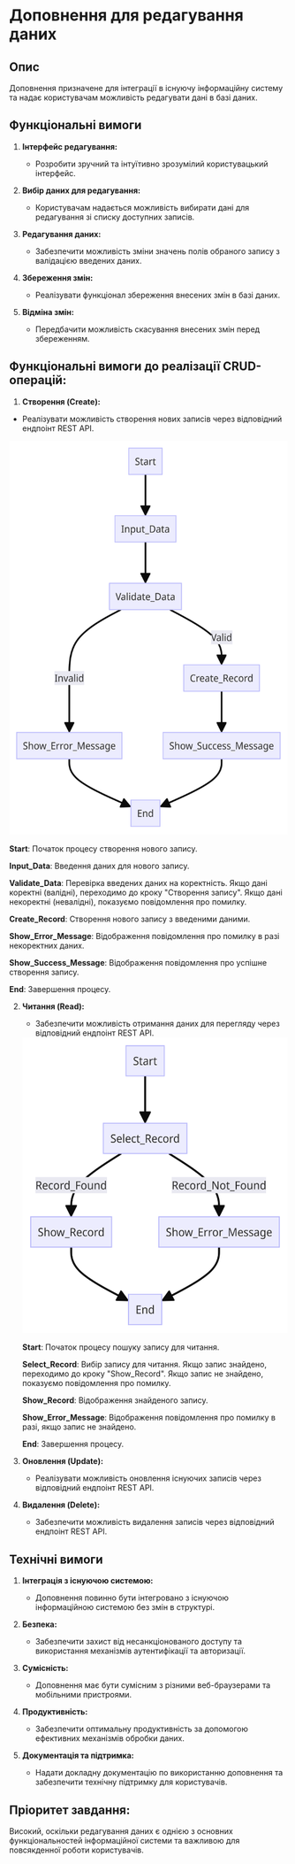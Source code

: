 # Доповнення для редагування даних

## Опис
Доповнення призначене для інтеграції в існуючу інформаційну систему та надає користувачам можливість редагувати дані в базі даних.

## Функціональні вимоги
1. **Інтерфейс редагування:**
   - Розробити зручний та інтуїтивно зрозумілий користувацький інтерфейс.

2. **Вибір даних для редагування:**
   - Користувачам надається можливість вибирати дані для редагування зі списку доступних записів.

3. **Редагування даних:**
   - Забезпечити можливість зміни значень полів обраного запису з валідацією введених даних.

4. **Збереження змін:**
   - Реалізувати функціонал збереження внесених змін в базі даних.

5. **Відміна змін:**
   - Передбачити можливість скасування внесених змін перед збереженням.

## Функціональні вимоги до реалізації CRUD-операцій:
1. **Створення (Create):**
 - Реалізувати можливість створення нових записів через відповідний ендпоінт REST API.
 <img src = "png/BPMN-модель для операції Створення (Create).png">
 
   **Start**: Початок процесу створення нового запису.

   **Input_Data**: Введення даних для нового запису.

   **Validate_Data**: Перевірка введених даних на коректність.
     Якщо дані коректні (валідні), переходимо до кроку "Створення запису".
     Якщо дані некоректні (невалідні), показуємо повідомлення про помилку.

   **Create_Record**: Створення нового запису з введеними даними.
 
   **Show_Error_Message**: Відображення повідомлення про помилку в разі некоректних даних.
 
   **Show_Success_Message**: Відображення повідомлення про успішне створення запису.
 
   **End**: Завершення процесу.


2. **Читання (Read):**
   - Забезпечити можливість отримання даних для перегляду через відповідний ендпоінт REST API.
   <img src = "png/BPMN-модель для операції Читання (Read).png">

   **Start**: Початок процесу пошуку запису для читання.
   
   **Select_Record**: Вибір запису для читання.
     Якщо запис знайдено, переходимо до кроку "Show_Record".
     Якщо запис не знайдено, показуємо повідомлення про помилку.
   
   **Show_Record**: Відображення знайденого запису.
   
   **Show_Error_Message**: Відображення повідомлення про помилку в разі, якщо запис не знайдено.
   
   **End**: Завершення процесу.

4. **Оновлення (Update):**
   - Реалізувати можливість оновлення існуючих записів через відповідний ендпоінт REST API.

5. **Видалення (Delete):**
   - Забезпечити можливість видалення записів через відповідний ендпоінт REST API.

## Технічні вимоги
1. **Інтеграція з існуючою системою:**
   - Доповнення повинно бути інтегровано з існуючою інформаційною системою без змін в структурі.

2. **Безпека:**
   - Забезпечити захист від несанкціонованого доступу та використання механізмів аутентифікації та авторизації.

3. **Сумісність:**
   - Доповнення має бути сумісним з різними веб-браузерами та мобільними пристроями.

4. **Продуктивність:**
   - Забезпечити оптимальну продуктивність за допомогою ефективних механізмів обробки даних.

5. **Документація та підтримка:**
   - Надати докладну документацію по використанню доповнення та забезпечити технічну підтримку для користувачів.


## Пріоритет завдання:
Високий, оскільки редагування даних є однією з основних функціональностей інформаційної системи та важливою для повсякденної роботи користувачів.
